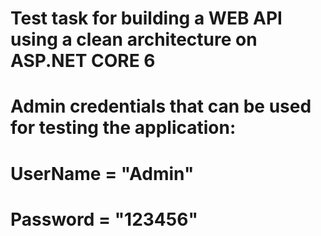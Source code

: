 # Test task for building a WEB API using a clean architecture on ASP.NET CORE 6

# Admin credentials that can be used for testing the application:
# UserName = "Admin"
# Password = "123456"
